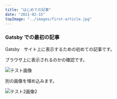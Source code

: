 ```yaml
---
title: "はじめての記事"
date: "2021-02-15"
topImage: "../images/first-article.jpg"
---
```


### Gatsby での最初の記事

Gatsby　サイト上に表示するための初めての記事です。

ブラウザ上に表示されるのかの確認です。

![テスト画像](../images/test.jpg)

別の画像を埋め込みます。

![テスト2画像2](../images/test2.jpg)